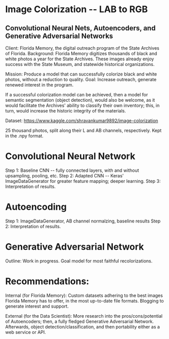 
# Image Colorization -- LAB to RGB
## Convolutional Neural Nets, Autoencoders, and Generative Adversarial Networks

Client: Florida Memory, the digital outreach program of the State Archives of Florida.
Background: Florida Memory digitizes thousands of black and white photos a year for the State Archives. These images already enjoy success with the State Museum, and statewide historical organizations.

Mission: Produce a model that can successfully colorize black and white photos, without a reduction to quality.
Goal: Increase outreach, generate renewed interest in the program.

If a successful colorization model can be achieved, then a model for semantic segmentation (object detection), would also be welcome, as it would facilitate the Archives' ability to classify their own inventory; this, in turn, would increase the historic integrity of the materials.

Dataset: https://www.kaggle.com/shravankumar9892/image-colorization

25 thousand photos, split along their L and AB channels, respectively. Kept in the .npy format.

# Convolutional Neural Network

Step 1: Baseline CNN -- fully connected layers, with and without upsampling, pooling, etc.
Step 2: Adapted CNN -- Keras' ImageDataGenerator for greater feature mapping; deeper learning.
Step 3: Interpretation of results.

# Autoencoding

Step 1: ImageDataGenerator, AB channel normalzing, baseline results
Step 2: Interpretation of results.

# Generative Adversarial Network

Outline: Work in progress. Goal model for most faithful recolorizations.

# Recommendations:

Internal (for Florida Memory): Custom datasets adhering to the best images Florida Memory has to offer, in the most up-to-date file formats. Blogging to generate interest and support.

External (for the Data Scientist): More research into the pros/cons/potential of Autoencoders; then, a fully fledged Generative Adversarial Network. Afterwards, object detection/classification, and then portability either as a web service or API.

